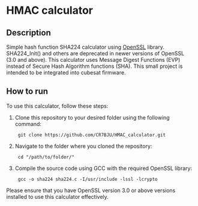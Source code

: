 # HMAC calculator

Description
-----------

Simple hash function SHA224 calculator using [OpenSSL](https://www.openssl.org/docs/manmaster/man3/SHA256.html) library. SHA224_Init() and others are deprecated in newer versions of OpenSSL (3.0 and above). This calculator uses Message Digest Functions (EVP) instead of Secure Hash Algorithm functions (SHA). This small project is intended to be integrated into cubesat firmware.

How to run
----------

To use this calculator, follow these steps:

1. Clone this repository to your desired folder using the following command:

        git clone https://github.com/CR7BJU/HMAC_calculator.git
2. Navigate to the folder where you cloned the repository:
   
        cd "/path/to/folder/"
   
3. Compile the source code using GCC with the required OpenSSL library:

        gcc -o sha224 sha224.c -I/usr/include -lssl -lcrypto

Please ensure that you have OpenSSL version 3.0 or above versions installed to use this calculator effectively.
